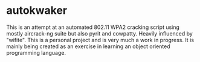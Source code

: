 # autokwaker
This is an attempt at an automated 802.11 WPA2 cracking script using mostly aircrack-ng suite but also pyrit and cowpatty.
Heavily influenced by "wifite".
This is a personal project and is very much a work in progress. It is mainly being created as an exercise in learning an object oriented programming language.

